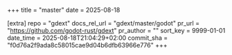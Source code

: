 +++
title = "master"
date = 2025-08-18

[extra]
repo = "gdext"
docs_rel_url = "gdext/master/godot"
pr_url = "https://github.com/godot-rust/gdext"
pr_author = ""
sort_key = 9999-01-01
date_time = 2025-08-18T21:04:29+02:00
commit_sha = "f0d76a2f9ada8c58015cae9d04b6dfb63966e776"
+++


